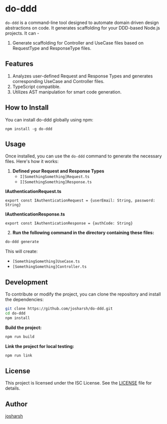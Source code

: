 # do-ddd

`do-ddd` is a command-line tool designed to automate domain driven design abstractions on code. It generates scaffolding for your DDD-based Node.js projects. It can - 
1. Generate scaffolding for Controller and UseCase files based on RequestType and ResponseType files. 

## Features
1. Analyzes user-defined Request and Response Types and generates corresponding UseCase and Controller files.
2. TypeScript compatible.
3. Utilizes AST manipulation for smart code generation.

## How to Install
You can install do-ddd globally using npm:
```
npm install -g do-ddd
```

## Usage

Once installed, you can use the `do-ddd` command to generate the necessary files. Here's how it works:


1. **Defined your Request and Response Types**
   - `I[SomethingSomething]Request.ts`
   - `I[SomethingSomething]Response.ts`

**IAuthenticationRequest.ts**
```
export const IAuthenticationRequest = {userEmail: String, password: String}
```

**IAuthenticationResponse.ts**
```
export const IAuthenticationResponse = {authCode: String}
```

2. **Run the following command in the directory containing these files:**

```bash
do-ddd generate
```

This will create:
- `[SomethingSomething]UseCase.ts`
- `[SomethingSomething]Controller.ts`

## Development

To contribute or modify the project, you can clone the repository and install the dependencies:

```bash
git clone https://github.com/josharsh/do-ddd.git
cd do-ddd
npm install
```

**Build the project:**

```bash
npm run build
```

**Link the project for local testing:**

```bash
npm run link
```

## License

This project is licensed under the ISC License. See the [LICENSE](LICENSE) file for details.

## Author

[josharsh](https://github.com/josharsh)